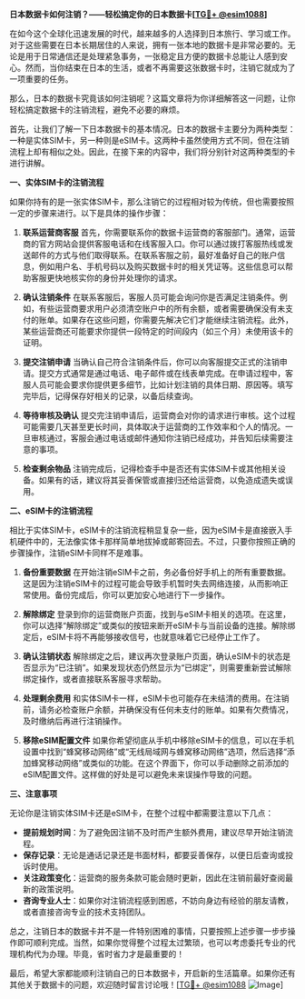 **日本数据卡如何注销？——轻松搞定你的日本数据卡[[TG💪+ @esim1088](https://t.me/s/esim1088)]**

在如今这个全球化迅速发展的时代，越来越多的人选择到日本旅行、学习或工作。对于这些需要在日本长期居住的人来说，拥有一张本地的数据卡是非常必要的。无论是用于日常通信还是处理紧急事务，一张稳定且方便的数据卡总能让人感到安心。然而，当你结束在日本的生活，或者不再需要这张数据卡时，注销它就成为了一项重要的任务。

那么，日本的数据卡究竟该如何注销呢？这篇文章将为你详细解答这一问题，让你轻松搞定数据卡的注销流程，避免不必要的麻烦。

首先，让我们了解一下日本数据卡的基本情况。日本的数据卡主要分为两种类型：一种是实体SIM卡，另一种则是eSIM卡。这两种卡虽然使用方式不同，但在注销流程上却有相似之处。因此，在接下来的内容中，我们将分别针对这两种类型的卡进行讲解。

**一、实体SIM卡的注销流程**

如果你持有的是一张实体SIM卡，那么注销它的过程相对较为传统，但也需要按照一定的步骤来进行。以下是具体的操作步骤：

1. **联系运营商客服**
   首先，你需要联系你的数据卡运营商的客服部门。通常，运营商的官方网站会提供客服电话和在线客服入口。你可以通过拨打客服热线或发送邮件的方式与他们取得联系。在联系客服之前，最好准备好自己的账户信息，例如用户名、手机号码以及购买数据卡时的相关凭证等。这些信息可以帮助客服更快地核实你的身份并处理你的请求。

2. **确认注销条件**
   在联系客服后，客服人员可能会询问你是否满足注销条件。例如，有些运营商要求用户必须清空账户中的所有余额，或者需要确保没有未支付的账单。如果存在这些问题，你需要先解决它们才能继续注销流程。此外，某些运营商还可能要求你提供一段特定的时间段内（如三个月）未使用该卡的证明。

3. **提交注销申请**
   当确认自己符合注销条件后，你可以向客服提交正式的注销申请。提交方式通常是通过电话、电子邮件或在线表单完成。在申请过程中，客服人员可能会要求你提供更多细节，比如计划注销的具体日期、原因等。填写完毕后，记得保存好相关的记录，以备后续查询。

4. **等待审核及确认**
   提交完注销申请后，运营商会对你的请求进行审核。这个过程可能需要几天甚至更长时间，具体取决于运营商的工作效率和个人的情况。一旦审核通过，客服会通过电话或邮件通知你注销已经成功，并告知后续需要注意的事项。

5. **检查剩余物品**
   注销完成后，记得检查手中是否还有实体SIM卡或其他相关设备。如果有的话，建议将其妥善保管或直接归还给运营商，以免造成遗失或误用。

**二、eSIM卡的注销流程**

相比于实体SIM卡，eSIM卡的注销流程稍显复杂一些，因为eSIM卡是直接嵌入手机硬件中的，无法像实体卡那样简单地拔掉或邮寄回去。不过，只要你按照正确的步骤操作，注销eSIM卡同样不是难事。

1. **备份重要数据**
   在开始注销eSIM卡之前，务必备份好手机上的所有重要数据。这是因为注销eSIM卡的过程可能会导致手机暂时失去网络连接，从而影响正常使用。备份完成后，你可以更加安心地进行下一步操作。

2. **解除绑定**
   登录到你的运营商账户页面，找到与eSIM卡相关的选项。在这里，你可以选择“解除绑定”或类似的按钮来断开eSIM卡与当前设备的连接。解除绑定后，eSIM卡将不再能够接收信号，也就意味着它已经停止工作了。

3. **确认注销状态**
   解除绑定之后，建议再次登录账户页面，确认eSIM卡的状态是否显示为“已注销”。如果发现状态仍然显示为“已绑定”，则需要重新尝试解除绑定操作，或者直接联系客服寻求帮助。

4. **处理剩余费用**
   和实体SIM卡一样，eSIM卡也可能存在未结清的费用。在注销前，请务必检查账户余额，并确保没有任何未支付的账单。如果有欠费情况，及时缴纳后再进行注销操作。

5. **移除eSIM配置文件**
   如果你希望彻底从手机中移除eSIM卡的信息，可以在手机设置中找到“蜂窝移动网络”或“无线局域网与蜂窝移动网络”选项，然后选择“添加蜂窝移动网络”或类似的功能。在这个界面下，你可以手动删除之前添加的eSIM配置文件。这样做的好处是可以避免未来误操作导致的问题。

**三、注意事项**

无论你是注销实体SIM卡还是eSIM卡，在整个过程中都需要注意以下几点：

- **提前规划时间**：为了避免因注销不及时而产生额外费用，建议尽早开始注销流程。
- **保存记录**：无论是通话记录还是书面材料，都要妥善保存，以便日后查询或投诉时使用。
- **关注政策变化**：运营商的服务条款可能会随时更新，因此在注销前最好查阅最新的政策说明。
- **咨询专业人士**：如果你对注销流程感到困惑，不妨向身边有经验的朋友请教，或者直接咨询专业的技术支持团队。

总之，注销日本的数据卡并不是一件特别困难的事情，只要按照上述步骤一步步操作即可顺利完成。当然，如果你觉得整个过程太过繁琐，也可以考虑委托专业的代理机构代为办理。毕竟，省时省力才是最重要的！

最后，希望大家都能顺利注销自己的日本数据卡，开启新的生活篇章。如果你还有其他关于数据卡的问题，欢迎随时留言讨论哦！[[TG💪+ @esim1088](https://t.me/s/esim1088) ![Image](https://i.postimg.cc/4NQfJmqS/Snipaste-2025-05-13-00-14-12.png)]